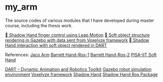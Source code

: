 # my_arm
The source codes of various modules that I have developed during master course, including the thesis work.

[ Shadow Hand finger control using Leap Motion](https://drive.google.com/open?id=1YnbJBbIe9zQFnpOtOaaM65tX4Aoacodi)
[ Soft object structure rendering in Gazebo with data sent from Voxelyze framework](https://drive.google.com/open?id=1hKNIdzVk7X0obWvdSj67OFbQ5jTjOnNt)
[ Shadow Hand interaction with soft object rendered in DART](https://drive.google.com/open?id=1kStQmzL0nxJjIG_mE0XyL2HN9IEWSxNe)

References:
[Jaco Arm](https://github.com/JenniferBuehler)
[Barrett Hand-Ros-1](http://wiki.ros.org/Robots/BarrettHand)
[Barrett Hand-Ros-2](http://wiki.ros.org/barrett_hand)
[PISA-IIT Soft Hand](https://github.com/CentroEPiaggio/pisa-iit-soft-hand)

[DART – Dynamic Animation and Robotics Toolkit](https://dartsim.github.io/)
[Gazebo robot simulation environment](http://gazebosim.org/)
[Voxelyze framework](https://github.com/jonhiller/Voxelyze)
[Shadow Hand](http://www.shadowrobot.com/products/dexterous-hand/)
[Shadow Hand Ros Package](http://wiki.ros.org/Robots/Shadow_Hand)
